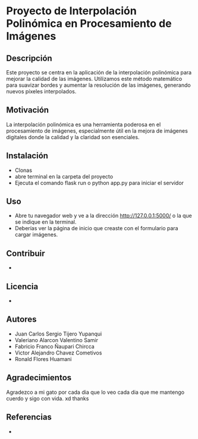# Proyecto de Interpolación Polinómica en Procesamiento de Imágenes

## Descripción
Este proyecto se centra en la aplicación de la interpolación polinómica para mejorar la calidad de las imágenes. Utilizamos este método matemático para suavizar bordes y aumentar la resolución de las imágenes, generando nuevos píxeles interpolados.

## Motivación
La interpolación polinómica es una herramienta poderosa en el procesamiento de imágenes, especialmente útil en la mejora de imágenes digitales donde la calidad y la claridad son esenciales.

## Instalación
- Clonas
- abre terminal en la carpeta del proyecto
- Ejecuta el comando flask run o python app.py para iniciar el servidor

## Uso
- Abre tu navegador web y ve a la dirección http://127.0.0.1:5000/ o la que se indique en la terminal.
- Deberías ver la página de inicio que creaste con el formulario para cargar imágenes.

## Contribuir
-

## Licencia
-

## Autores
- Juan Carlos Sergio Tijero Yupanqui
- Valeriano Alarcon Valentino Samir
- Fabricio Franco Ñaupari Chircca
- Victor Alejandro Chavez Cometivos
- Ronald Flores Huamani

## Agradecimientos
Agradezco a mi gato por cada dia que lo veo cada dia que me mantengo cuerdo y sigo con vida. xd
thanks

## Referencias
-
